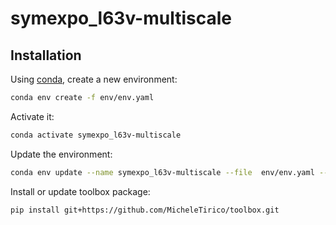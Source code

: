 # symexpo_l63v-multiscale

## Installation

Using [conda](https://docs.conda.io/en/latest/miniconda.html), create a new environment:

````bash
conda env create -f env/env.yaml
````

Activate it:
````bash
conda activate symexpo_l63v-multiscale
````

Update the environment:
````bash
conda env update --name symexpo_l63v-multiscale --file  env/env.yaml --prune
````

Install or update toolbox package:
````bash
pip install git+https://github.com/MicheleTirico/toolbox.git
````
